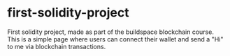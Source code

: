 # first-solidity-project
First solidity project, made as part of the buildspace blockchain course. This is a simple page where users can connect their wallet and send a "Hi" to me via blockchain transactions.
